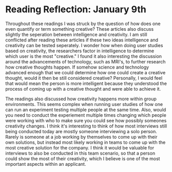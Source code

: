 # Reading Reflection: January 9th

Throughout these readings I was struck by the question of how does one even quantify or term something creative? These articles also discuss slightly the seperation between intelligence and creativity. I am still conflicted after reading these articles if these two ideas intelligence and creativity can be tested seperately. I wonder how when doing user studies based on creativity, the researchers factor in intelligence to determine which user is the most "creative." I found it also interesting the discussion around the advancements of technology, such as MRI's, to further research how creative thoughts happen. If somehow science and technology advanced enough that we could determine how one could create a creative thought, would it then be still considered creative? Personally, I would feel that would mean the person is more intelligent because they understood the process of coming up with a creative thought and were able to achieve it. 

The readings also discussed how creativity happens more within group environments. This seems complex when running user studies of how one can run an experiment testing multiple people at the same time. Also, would you need to conduct the experiement multiple times changing which people were working with who to make sure you could see how possibly someones creativity changes. I think it's interesting to think of how most interviews still being conducted today are mostly someone interviewing a solo person. Rarely is someone at a job working by themselves to come up with their own solutions, but instead most likely working in teams to come up with the most creative solution for the company. I think it would be valuable for interviews to also be conducted in this team scenario, so that a person could show the most of their creativity, which I believe is one of the most important aspects within an applicant. 

